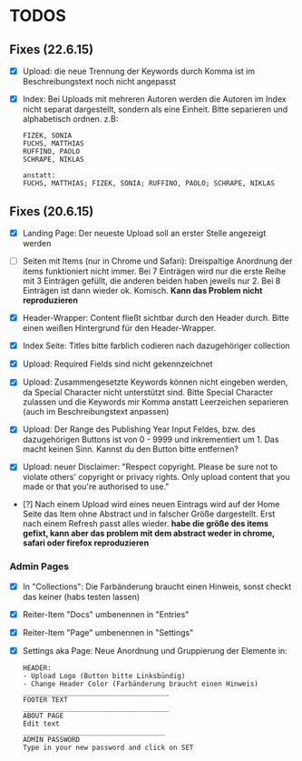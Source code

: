 # TODOS

## Fixes (22.6.15)

* [x] Upload: die neue Trennung der Keywords durch Komma ist im
Beschreibungstext noch nicht angepasst

* [x] Index: Bei Uploads mit mehreren Autoren werden die Autoren im Index
nicht separat dargestellt, sondern als eine Einheit. Bitte separieren
und alphabetisch ordnen. z.B:
    ```
    FIZEK, SONIA
    FUCHS, MATTHIAS
    RUFFINO, PAOLO
    SCHRAPE, NIKLAS

    anstatt:
    FUCHS, MATTHIAS; FIZEK, SONIA; RUFFINO, PAOLO; SCHRAPE, NIKLAS
    ```

## Fixes (20.6.15)

* [x] Landing Page: Der neueste Upload soll an erster Stelle angezeigt werden

* [ ] Seiten mit Items (nur in Chrome und Safari): Dreispaltige Anordnung der items funktioniert nicht immer. Bei 7 Einträgen wird nur die erste Reihe mit 3 Einträgen gefüllt, die anderen beiden haben jeweils nur 2. Bei 8 Einträgen ist dann wieder ok. Komisch. **Kann das Problem nicht reproduzieren**

* [x] Header-Wrapper: Content fließt sichtbar durch den Header durch. Bitte einen weißen Hintergrund für den Header-Wrapper.

* [x] Index Seite: Titles bitte farblich  codieren nach dazugehöriger collection

* [x] Upload: Required Fields sind nicht gekennzeichnet

* [x] Upload: Zusammengesetzte Keywords können nicht eingeben werden, da Special Character nicht unterstützt sind. Bitte Special Character zulassen und die Keywords mir Komma anstatt Leerzeichen separieren (auch im Beschreibungstext anpassen)

* [x] Upload: Der Range des Publishing Year Input Feldes, bzw. des dazugehörigen Buttons ist von 0 - 9999 und inkrementiert um 1. Das macht keinen Sinn. Kannst du den Button bitte entfernen?

* [x] Upload: neuer Disclaimer: "Respect copyright. Please be sure not to violate others' copyright or privacy rights. Only upload content that you made or that you're authorised to use."

* [?] Nach einem Upload wird eines neuen Eintrags wird auf der Home Seite das Item ohne Abstract und in falscher Größe dargestellt. Erst nach einem Refresh passt alles wieder. **habe die größe des items gefixt, kann aber das problem mit dem abstract weder in chrome, safari oder firefox reproduzieren**

### Admin Pages

* [x] In "Collections": Die Farbänderung braucht einen Hinweis, sonst checkt das keiner (habs testen lassen)

* [x] Reiter-Item "Docs" umbenennen in "Entries"

* [x] Reiter-Item "Page" umbenennen in "Settings"

* [x] Settings aka Page: Neue Anordnung und Gruppierung der Elemente in:

    ```
    HEADER:
    - Upload Logo (Button bitte Linksbündig)
    - Change Header Color (Farbänderung braucht einen Hinweis)
    ____________________________________
    FOOTER TEXT
    ____________________________________
    ABOUT PAGE
    Edit text
    ___________________________________
    ADMIN PASSWORD
    Type in your new password and click on SET
    ```
    
